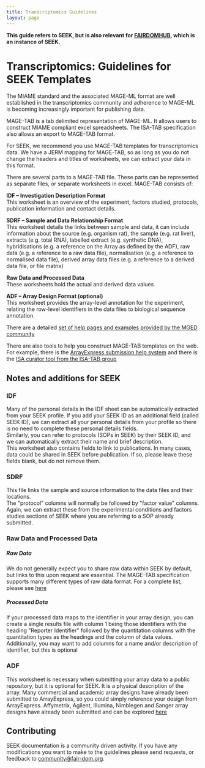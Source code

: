 ```yaml
---
title: Transcriptomics Guidelines
layout: page
---
```


**This guide refers to SEEK, but is also relevant for [FAIRDOMHUB](https://www.fairdomhub.org/), which is an instance of SEEK.**

# Transcriptomics: Guidelines for SEEK Templates

The MIAME standard and the associated MAGE-ML format are well established in the transcriptomics community and adherence to MAGE-ML is becoming increasingly important for publishing data.

MAGE-TAB is a tab delimited representation of MAGE-ML. It allows users to construct MIAME compliant excel spreadsheets. The ISA-TAB specification also allows an export to MAGE-TAB format.

For SEEK, we recommend you use MAGE-TAB templates for transcriptomics data. We have a JERM mapping for MAGE-TAB, so as long as you do not change the headers and titles of worksheets, we can extract your data in this format.

There are several parts to a MAGE-TAB file. These parts can be represented as separate files, or separate worksheets in excel. MAGE-TAB consists of:

**IDF – Investigation Description Format**  
This worksheet is an overview of the experiment, factors studied, protocols, publication information and contact details.

**SDRF – Sample and Data Relationship Format**  
This worksheet details the links between sample and data, it can include information about the source (e.g. organism rat), the sample (e.g. rat liver), extracts (e.g. total RNA), labelled extract (e.g. synthetic DNA), hybridisations (e.g. a reference on the Array as defined by the ADF), raw data (e.g. a reference to a raw data file), normalisation (e.g. a reference to normalised data file), derived array data files (e.g. a reference to a derived data file, or file matrix)

**Raw Data and Processed Data**  
These worksheets hold the actual and derived data values

**ADF – Array Design Format (optional)**  
This worksheet provides the array-level annotation for the experiment, relating the row-level identifiers in the data files to biological sequence annotation.

There are a detailed [set of help pages and examples provided by the MGED community][1]

There are also tools to help you construct MAGE-TAB templates on the web. For example, there is the [ArrayExpress submission help system][2] and there is the [ISA curator tool from the ISA-TAB group][3]

## Notes and additions for SEEK

### IDF

Many of the personal details in the IDF sheet can be automatically extracted from your SEEK profile. If you add your SEEK ID as an additional field (called SEEK ID), we can extract all your personal details from your profile so there is no need to complete these personal details fields.   
Similarly, you can refer to protocols (SOPs in SEEK) by their SEEK ID, and we can automatically extract their name and brief description.  
This worksheet also contains fields to link to publications. In many cases, data could be shared in SEEK before publication. If so, please leave these fields blank, but do not remove them.

### SDRF

This file links the sample and source information to the data files and their locations.  
The "protocol" columns will normally be followed by "factor value" columns. Again, we can extract these from the experimental conditions and factors studies sections of SEEK where you are referring to a SOP already submitted.

### Raw Data and Processed Data

##### Raw Data

We do not generally expect you to share raw data within SEEK by default, but links to this upon request are essential. The MAGE-TAB specification supports many different types of raw data format. For a complete list, please see [here][4]

##### Processed Data

If your processed data maps to the identifier in your array design, you can create a single results file with column 1 being those identifiers with the heading "Reporter Identifier" followed by the quantitation columns with the quantitation types as the headings and the column of data values. Additionally, you may want to add columns for a name and/or description of identifier, but this is optional

### ADF

This worksheet is necessary when submitting your array data to a public repository, but it is optional for SEEK. It is a physical description of the array. Many commercial and academic array designs have already been submitted to ArrayExpress, so you could simply reference your design from ArrayExpress. Affymetrix, Agilent, Illumina, Nimblegen and Sanger array designs have already been submitted and can be explored [here][5]

## Contributing 
SEEK documentation is a community driven activity. If you have any modifications you want to make to the guidelines please send requests, or feedback to <community@fair-dom.org>.

[1]: http://tab2mage.sourceforge.net/docs/magetab_docs.html
[2]: http://www.ebi.ac.uk/cgi-bin/microarray/magetab.cgi
[3]: https://github.com/ISA-tools/ISAcreator
[4]: http://tab2mage.sourceforge.net/docs/datafiles.html
[5]: http://www.ebi.ac.uk/microarray-as/aer/entry
  